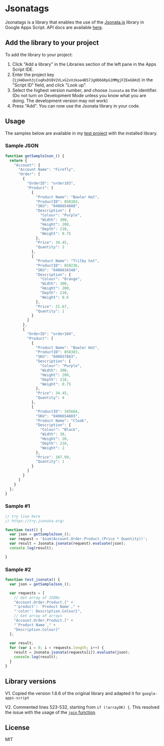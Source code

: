 # Jsonatags

Jsonatags is a library that enables the use of the [Jsonata.js](https://github.com/jsonata-js/jsonata) library in Google Apps Script. API docs are available [here](https://docs.jsonata.org/overview.html).

## Add the library to your project

To add the library to your project:

1.  Click "Add a library" in the Libraries section of the left pane in the Apps Script IDE.
2.  Enter the project key (`1jH4Denh3jCoqRxDV8V2VLxG2xVzkoe4B57Jg0D66RpG1MMgjFZEeG6Kd`) in the "Script ID" field, and click "Look up".
3.  Select the highest version number, and choose `Jsonata` as the identifier. (Do not turn on Development Mode unless you know what you are doing. The development version may not work)
4.  Press "Add". You can now use the Jsonata library in your code.

## Usage

The samples below are available in my [test project](https://script.google.com/u/0/home/projects/1jiZwgl_WZgax0wz4PZ5RwGcCoF04fhkRcKKODGrL0wJsNnjPegHPAsGf/edit) with the installed library.

### Sample JSON

```js
function getSampleJson_() {
  return {
    "Account": {
      "Account Name": "Firefly",
      "Order": [
        {
          "OrderID": "order103",
          "Product": [
            {
              "Product Name": "Bowler Hat",
              "ProductID": 858383,
              "SKU": "0406654608",
              "Description": {
                "Colour": "Purple",
                "Width": 300,
                "Height": 200,
                "Depth": 210,
                "Weight": 0.75
              },
              "Price": 34.45,
              "Quantity": 2
            },
            {
              "Product Name": "Trilby hat",
              "ProductID": 858236,
              "SKU": "0406634348",
              "Description": {
                "Colour": "Orange",
                "Width": 300,
                "Height": 200,
                "Depth": 210,
                "Weight": 0.6
              },
              "Price": 21.67,
              "Quantity": 1
            }
          ]
        },
        {
          "OrderID": "order104",
          "Product": [
            {
              "Product Name": "Bowler Hat",
              "ProductID": 858383,
              "SKU": "040657863",
              "Description": {
                "Colour": "Purple",
                "Width": 300,
                "Height": 200,
                "Depth": 210,
                "Weight": 0.75
              },
              "Price": 34.45,
              "Quantity": 4
            },
            {
              "ProductID": 345664,
              "SKU": "0406654603",
              "Product Name": "Cloak",
              "Description": {
                "Colour": "Black",
                "Width": 30,
                "Height": 20,
                "Depth": 210,
                "Weight": 2
              },
              "Price": 107.99,
              "Quantity": 1
            }
          ]
        }
      ]
    }
  };
}
```

### Sample #1

```js
// try live here
// https://try.jsonata.org/

function test() {
  var json = getSampleJson_();
  var request = '$sum(Account.Order.Product.(Price * Quantity))';
  var result = Jsonata.jsonata(request).evaluate(json);
  console.log(result);

}
```

### Sample #2

```js
function test_jsonata() {
  var json = getSampleJson_();

  var requests = [
    // Get array of JSONs
    "Account.Order.Product.{" +
    "'product': `Product Name`," +
    "'color': Description.Colour}",
    // Get array of arrays
    "Account.Order.Product.[" +
    "`Product Name`," +
    "Description.Colour]"
  ];
  
  var result;
  for (var i = 0; i < requests.length; i++) {
    result = Jsonata.jsonata(requests[i]).evaluate(json);
    console.log(result);
  }
}
```

## Library versions

V1. Copied the version 1.8.6 of the original library and adapted it for `google-apps-script`

V2. Commented lines 523-532, starting from `if (!arrayOK) {`. This resolved the issue with the usage of the [`join` function](https://docs.jsonata.org/string-functions#join).

## License

MIT
